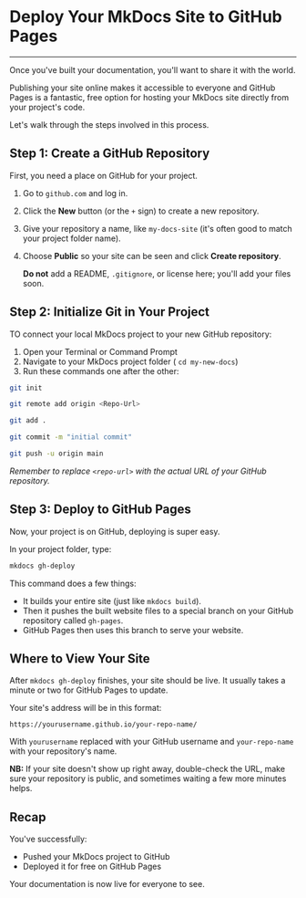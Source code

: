 # **Deploy Your MkDocs Site to GitHub Pages**

-----

Once you've built your documentation, you'll want to share it with the world.

Publishing your site online makes it accessible to everyone and GitHub Pages is a fantastic, free option for hosting your MkDocs site directly from your project's code.

Let's walk through the steps involved in this process.

## **Step 1: Create a GitHub Repository**

First, you need a place on GitHub for your project.

1.  Go to `github.com` and log in.
2.  Click the **New** button (or the `+` sign) to create a new repository.
3.  Give your repository a name, like `my-docs-site` (it's often good to match your project folder name).
4.  Choose **Public** so your site can be seen and click **Create repository**.

      **Do not** add a README, `.gitignore`, or license here; you'll add your files soon.

## **Step 2: Initialize Git in Your Project**

TO connect your local MkDocs project to your new GitHub repository: 
1. Open your Terminal or Command Prompt
2. Navigate to your MkDocs project folder ( `cd my-new-docs`)
3. Run these commands one after the other:

```bash
git init   

git remote add origin <Repo-Url>

git add . 

git commit -m "initial commit" 

git push -u origin main 
```

*Remember to replace `<repo-url>` with the actual URL of your GitHub repository.*

## **Step 3: Deploy to GitHub Pages**

Now, your project is on GitHub, deploying is super easy. 

In your project folder, type:

```bash
mkdocs gh-deploy
```

This command does a few things: 
- It builds your entire site (just like `mkdocs build`). 
- Then it pushes the built website files to a special branch on your GitHub repository called `gh-pages`. 
- GitHub Pages then uses this branch to serve your website.

## **Where to View Your Site**

After `mkdocs gh-deploy` finishes, your site should be live. It usually takes a minute or two for GitHub Pages to update.

Your site's address will be in this format:

`https://yourusername.github.io/your-repo-name/`

With `yourusername` replaced with your GitHub username and `your-repo-name` with your repository's name.


**NB:** If your site doesn't show up right away, double-check the URL, make sure your repository is public, and sometimes waiting a few more minutes helps.

## **Recap**

You've successfully: 

- Pushed your MkDocs project to GitHub 
- Deployed it for free on GitHub Pages

Your documentation is now live for everyone to see.
